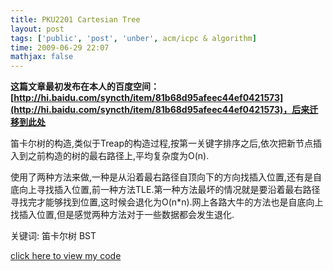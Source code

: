 ```yaml
---
title: PKU2201 Cartesian Tree
layout: post
tags: ['public', 'post', 'unber', acm/icpc & algorithm]
time: 2009-06-29 22:07
mathjax: false
---
```

<b>这篇文章最初发布在本人的百度空间：[http://hi.baidu.com/syncth/item/81b68d95afeec44ef0421573](http://hi.baidu.com/syncth/item/81b68d95afeec44ef0421573)，后来迁移到此处</b>

<p>笛卡尔树的构造,类似于Treap的构造过程,按第一关键字排序之后,依次把新节点插入到之前构造的树的最右路径上,平均复杂度为O(n).</p><p>使用了两种方法来做,一种是从沿着最右路径自顶向下的方向找插入位置,还有是自底向上寻找插入位置,前一种方法TLE.第一种方法最坏的情况就是要沿着最右路径寻找完才能够找到位置,这时候会退化为O(n*n).网上各路大牛的方法也是自底向上找插入位置,但是感觉两种方法对于一些数据都会发生退化.</p><p>关键词: 笛卡尔树 BST</p><p><a href="http://www.cnblogs.com/unber/archive/2009/06/29/1513532.html">click here to view  my code</a></p>
